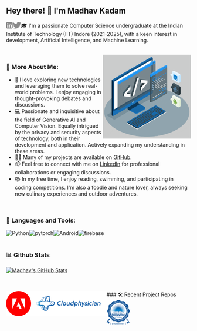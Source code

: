 ## Hey there! 👋 I'm Madhav Kadam
<a href='https://www.linkedin.com/in/madhav-kadam/'><img align='left' alt="linkedin" src="assets/linkedin.svg" height='18px'/></a>
<a href='https://x.com/kpmadhav18'><img align='left' alt="twitter" src="assets/twitter.svg" height='18px'/></a>
🎓 I'm a passionate Computer Science undergraduate at the Indian Institute of Technology (IIT) Indore (2021-2025), with a keen interest in development, Artificial Intelligence, and Machine Learning.

<br/>

<img align="right" alt="GIF" src="techstack.gif" width="240px"/>
  
### 🧐 More About Me:
- 🚀 I love exploring new technologies and leveraging them to solve real-world problems. I enjoy engaging in thought-provoking debates and discussions.
- 💻 Passionate and inquisitive about the field of Generative AI and Computer Vision. Equally intrigued by the privacy and security aspects of technology, both in their development and application. Actively expanding my understanding in these areas.
- 👨‍💻 Many of my projects are available on [GitHub](https://github.com/madhaviit?tab=repositories).
- 📫 Feel free to connect with me on [LinkedIn](https://www.linkedin.com/in/madhav-kadam/) for professional collaborations or engaging discussions.
- 📚 In my free time, I enjoy reading, swimming, and participating in coding competitions. I'm also a foodie and nature lover, always seeking new culinary experiences and outdoor adventures.


<br>


### 🔨 Languages and Tools:
<a href="https://www.python.org" target="_blank"><img align="left" alt="Python" height ="42px" src="https://raw.githubusercontent.com/rahul-jha98/github_readme_icons/main/language_and_tools/square/python/python.svg"></a>
<a href="https://pytorch.org/" target="_blank"> <img align="left" src="https://raw.githubusercontent.com/rahul-jha98/github_readme_icons/main/language_and_tools/square/pytorch/pytorch.svg" alt="pytorch" height="42px"/> </a> 
<a href="https://developer.android.com" target="_blank"> <img align="left" alt="Android" height ="42px" src="https://raw.githubusercontent.com/rahul-jha98/github_readme_icons/main/language_and_tools/square/android/android.svg"> </a>
<a href="https://firebase.google.com/" target="_blank"> <img align="left" src="https://raw.githubusercontent.com/rahul-jha98/github_readme_icons/main/language_and_tools/square/firebase/firebase.svg" alt="firebase" height ="42px"/> </a>
<br>
<br>
### 📊 Github Stats
<a href='https://github.com/madhaviit/github-stats-transparent'>
  
![Madhav's GitHub Stats](https://github-readme-stats.vercel.app/api?username=madhaviit&show_icons=true&theme=radical)

</a>

<br>
<br>
### 🛠️ Recent Project Repos
<a href="https://github.com/madhaviit/Adobe-Behaviour-Simulation-Challenge" target="_blank"> <img alt="adobechallenge" src="assets/adobe.svg" height="68" align="left"> </a>
<a href="https://github.com/madhaviit/Cloudphysician-InterIIT2023.git" target="_blank"> <img alt="vitalsextraction" src="assets/Cloudphy.svg"  height="68" align="left"> </a>
<a href="https://github.com/madhaviit/iitihub-1" target="_blank"> <img alt="iitihub" src="assets/iiti.png" height="68" align="left"> </a>

<br>
